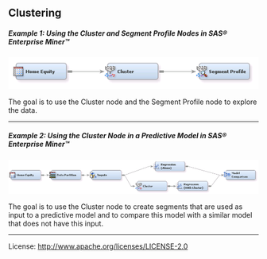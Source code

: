 ## Clustering

##### Example 1: Using the Cluster and Segment Profile Nodes in SAS&reg; Enterprise Miner&trade;

![alt text](../README_imgs/ClusterNodeExplore.png "Cluster Node Explore")

The goal is to use the Cluster node and the Segment Profile node to explore the data.

***

##### Example 2: Using the Cluster Node in a Predictive Model in SAS&reg; Enterprise Miner&trade;

![alt text](../README_imgs/ClusterNodePredict.png "Cluster Node Predict")

The goal is to use the Cluster node to create segments that are used as input to a 
predictive model and to compare this model with a similar model that does not have this input.

***

License: <http://www.apache.org/licenses/LICENSE-2.0>
